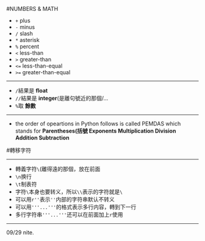 #NUMBERS & MATH
* `+` plus
* `-` minus
* `/` slash
* `*` asterisk
* `%` percent
* `<` less-than
* `>` greater-than
* `<=` less-than-equal
* `>=` greater-than-equal

***
* `/`結果是 **float**
* `//`結果是 **integer**(是離句號近的那個/…
* `%`取 **餘數**

***
* the order of opeartions in Python follows is called PEMDAS which stands for **Parentheses(括號 Exponents Multiplication Division Addition Subtraction**

#轉移字符

***
* 轉義字符`\`(離得遠的那個，放在前面
* `\n`换行
* `\t`制表符
* 字符`\`本身也要转义，所以`\\`表示的字符就是`\`
* 可以用`r''`表示`''`内部的字符串默认不转义
* 可以用`'''...'''`的格式表示多行内容，轉到下一行
* 多行字符串`'''...'''`还可以在前面加上`r`使用

***
09/29
nite.
